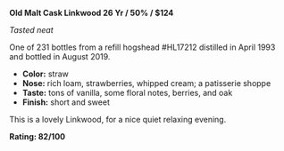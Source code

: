 **Old Malt Cask Linkwood 26 Yr / 50% / $124**

*Tasted neat*

One of 231 bottles from a refill hogshead #HL17212 distilled in April 1993 and bottled in August 2019.

* **Color:** straw
* **Nose:** rich loam, strawberries, whipped cream; a patisserie shoppe
* **Taste:** tons of vanilla, some floral notes, berries, and oak
* **Finish:** short and sweet

This is a lovely Linkwood, for a nice quiet relaxing evening.

**Rating: 82/100**